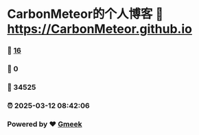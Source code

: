 # CarbonMeteor的个人博客 :link: https://CarbonMeteor.github.io 
### :page_facing_up: [16](https://CarbonMeteor.github.io/tag.html) 
### :speech_balloon: 0 
### :hibiscus: 34525 
### :alarm_clock: 2025-03-12 08:42:06 
### Powered by :heart: [Gmeek](https://github.com/Meekdai/Gmeek)
